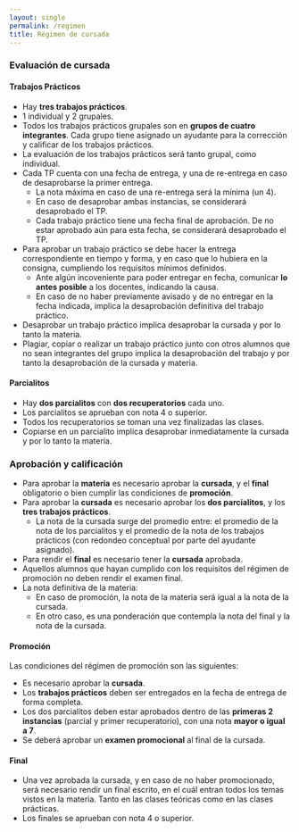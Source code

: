 ```yaml
---
layout: single
permalink: /regimen
title: Régimen de cursada
---
```


### Evaluación de cursada

#### Trabajos Prácticos

* Hay **tres trabajos prácticos**.
* 1 individual y 2 grupales.
* Todos los trabajos prácticos grupales son en **grupos de cuatro integrantes**. Cada grupo tiene asignado un ayudante para la corrección y calificar de los trabajos prácticos.
* La evaluación de los trabajos prácticos será tanto grupal, como individual.
* Cada TP cuenta con una fecha de entrega, y una de re-entrega en caso de desaprobarse la primer entrega. 
  - La nota máxima en caso de una re-entrega será la mínima (un 4).
  - En caso de desaprobar ambas instancias, se considerará desaprobado el TP.
  - Cada trabajo práctico tiene una fecha final de aprobación. De no estar aprobado aún para esta fecha, se considerará desaprobado el TP.
* Para aprobar un trabajo práctico se debe hacer la entrega correspondiente en tiempo y forma, y en caso que lo hubiera en la consigna, cumpliendo los requisitos mínimos definidos.
  - Ante algún incoveniente para poder entregar en fecha, comunicar **lo antes posible** a los docentes, indicando la causa.
  - En caso de no haber previamente avisado y de no entregar en la fecha indicada, implica la desaprobación definitiva del trabajo práctico.
* Desaprobar un trabajo práctico implica desaprobar la cursada y por lo tanto la materia.
* Plagiar, copiar o realizar un trabajo práctico junto con otros alumnos que no sean integrantes del grupo implica la desaprobación del trabajo y por tanto la desaprobación de la cursada y materia.

#### Parcialitos

* Hay **dos parcialitos** con **dos recuperatorios** cada uno.
* Los parcialitos se aprueban con nota 4 o superior.
* Todos los recuperatorios se toman una vez finalizadas las clases.
* Copiarse en un parcialito implica desaprobar inmediatamente la cursada y por lo tanto la materia.

### Aprobación y calificación

* Para aprobar la **materia** es necesario aprobar la **cursada**, y el **final** obligatorio o bien cumplir las condiciones de **promoción**.
* Para aprobar la **cursada** es necesario aprobar los **dos parcialitos**, y los **tres trabajos prácticos**.
  - La nota de la cursada surge del promedio entre: el promedio de la nota de los parcialitos y el promedio de la nota de los trabajos prácticos (con redondeo conceptual por parte del ayudante asignado).
* Para rendir el **final** es necesario tener la **cursada** aprobada.
* Aquellos alumnos que hayan cumplido con los requisitos del régimen de promoción no deben rendir el examen final.
* La nota definitiva de la materia:
  - En caso de promoción, la nota de la materia será igual a la nota de la cursada.
  - En otro caso, es una ponderación que contempla la nota del final y la nota de la cursada.

#### Promoción 

Las condiciones del régimen de promoción son las siguientes:
* Es necesario aprobar la **cursada**.
* Los **trabajos prácticos** deben ser entregados en la fecha de entrega de forma completa.
* Los dos parcialitos deben estar aprobados dentro de las **primeras 2 instancias** (parcial y primer recuperatorio), con una nota **mayor o igual a 7**. 
* Se deberá aprobar un **examen promocional** al final de la cursada.
#### Final

* Una vez aprobada la cursada, y en caso de no haber promocionado, será necesario rendir un final escrito, en el cuál entran todos los temas vistos en la materia. Tanto en las clases teóricas como en las clases prácticas.
* Los finales se aprueban con nota 4 o superior.
